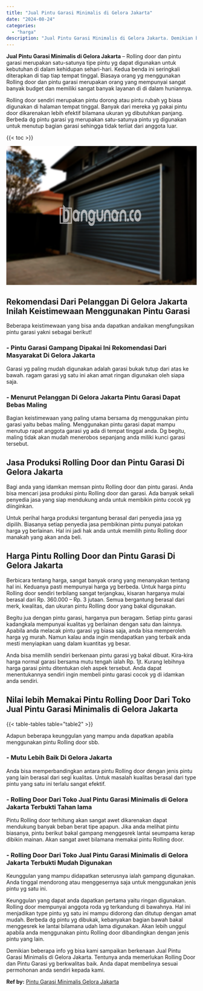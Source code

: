 ```yaml
---
title: "Jual Pintu Garasi Minimalis di Gelora Jakarta"
date: "2024-08-24"
categories: 
  - "harga"
description: "Jual Pintu Garasi Minimalis di Gelora Jakarta. Demikian beberapa info yg bisa kami sampaikan berkenaan Jual Pintu Garasi Minimalis di Gelora Jakarta. Tentuny..."
---
```


**Jual Pintu Garasi Minimalis di Gelora Jakarta** – Rolling door dan pintu garasi merupakan satu-satunya tipe pintu yg dapat digunakan untuk kebutuhan di dalam kehidupan sehari-hari. Kedua benda ini seringkali diterapkan di tiap tiap tempat tinggal. Biasaya orang yg menggunakan Rolling door dan pintu garasi merupakan orang yang mempunyai sangat banyak budget dan memiliki sangat banyak layanan di di dalam huniannya.

Rolling door sendiri merupakan pintu dorong atau pintu rubah yg biasa digunakan di halaman tempat tinggal. Banyak dari mereka yg pakai pintu door dikarenakan lebih efektif bilamana ukuran yg dibutuhkan panjang. Berbeda dg pintu garasi yg merupakan satu-satunya pintu yg digunakan untuk menutup bagian garasi sehingga tidak terliat dari anggota luar.

{{< toc >}}

![Jual Pintu Garasi Minimalis di Gelora Jakarta](/images/pintu-garasi-45.png)

## Rekomendasi Dari Pelanggan Di Gelora Jakarta Inilah Keistimewaan Menggunakan Pintu Garasi

Beberapa keistimewaan yang bisa anda dapatkan andaikan mengfungsikan pintu garasi yakni sebagai berikut!

### \- Pintu Garasi Gampang Dipakai Ini Rekomendasi Dari Masyarakat Di Gelora Jakarta

Garasi yg paling mudah digunakan adalah garasi bukak tutup dari atas ke bawah. ragam garasi yg satu ini akan amat ringan digunakan oleh siapa saja.

### \- Menurut Pelanggan Di Gelora Jakarta Pintu Garasi Dapat Bebas Maling

Bagian keistimewaan yang paling utama bersama dg menggunakan pintu garasi yaitu bebas maling. Menggunakan pintu garasi dapat mampu menutup rapat anggota garasi yg ada di tempat tinggal anda. Dg begitu, maling tidak akan mudah menerobos sepanjang anda miliki kunci garasi tersebut.

## Jasa Produksi Rolling Door dan Pintu Garasi Di Gelora Jakarta

Bagi anda yang idamkan memsan pintu Rolling door dan pintu garasi. Anda bisa mencari jasa produksi pintu Rolling door dan garasi. Ada banyak sekali penyedia jasa yang siap mendukung anda untuk membikin pintu cocok yg diinginkan.

Untuk perihal harga produksi tergantung berasal dari penyedia jasa yg dipilih. Biasanya setiap penyedia jasa pembikinan pintu punyai patokan harga yg berlainan. Hal ini jadi hak anda untuk memilih pintu Rolling door manakah yang akan anda beli.

## Harga Pintu Rolling Door dan Pintu Garasi Di Gelora Jakarta

Berbicara tentang harga, sangat banyak orang yang menanyakan tentang hal ini. Keduanya pasti mempunyai harga yg berbeda. Untuk harga pintu Rolling door sendiri terbilang sangat terjangkau, kisaran harganya mulai berasal dari Rp. 360.000 – Rp. 3 jutaan. Semua bergantung berasal dari merk, kwalitas, dan ukuran pintu Rolling door yang bakal digunakan.

Begitu jua dengan pintu garasi, harganya pun beragam. Setiap pintu garasi kadangkala mempunyai kualitas yg berlainan dengan satu dan lainnya. Apabila anda melacak pintu garasi yg biasa saja, anda bisa memperoleh harga yg murah. Namun kalau anda ingin mendapatkan yang terbaik anda mesti menyiapkan uang dalam kuantitas yg besar.

Anda bisa memilih sendiri berkenaan pintu garasi yg bakal dibuat. Kira-kira harga normal garasi bersama mutu tengah ialah Rp. 1jt. Kurang lebihnya harga garasi pintu ditentukan oleh aspek tersebut. Anda dapat menentukannya sendiri ingin membeli pintu garasi cocok yg di idamkan anda sendiri.

## Nilai lebih Memakai Pintu Rolling Door Dari Toko Jual Pintu Garasi Minimalis di Gelora Jakarta

{{< table-tables table="table2" >}}

Adapun beberapa keunggulan yang mampu anda dapatkan apabila menggunakan pintu Rolling door sbb.

### \- Mutu Lebih Baik Di Gelora Jakarta

Anda bisa memperbandingkan antara pintu Rolling door dengan jenis pintu yang lain berasal dari segi kualitas. Untuk masalah kualitas berasal dari type pintu yang satu ini terlalu sangat efektif.

### \- Rolling Door Dari Toko Jual Pintu Garasi Minimalis di Gelora Jakarta Terbukti Tahan lama

Pintu Rolling door terhitung akan sangat awet dikarenakan dapat mendukung banyak beban berat tipe apapun. Jika anda melihat pintu biasanya, pintu berikut bakal gampang menggesrek lantai seumpama kerap dibikin mainan. Akan sangat awet bilamana memakai pintu Rolling door.

### \- Rolling Door Dari Toko Jual Pintu Garasi Minimalis di Gelora Jakarta Terbukti Mudah Digunakan

Keunggulan yang mampu didapatkan seterusnya ialah gampang digunakan. Anda tinggal mendorong atau menggesernya saja untuk menggunakan jenis pintu yg satu ini.

Keunggulan yang dapat anda dapatkan pertama yaitu ringan digunakan. Rolling door mempunyai anggota roda yg terkandung di bawahnya. Hal ini menjadikan type pintu yg satu ini mampu didorong dan ditutup dengan amat mudah. Berbeda dg pintu yg dibukak, kebanyakan bagian bawah bakal menggesrek ke lantai bilamana udah lama digunakan. Akan lebih unggul apabila anda menggunakan pintu Rolling door dibandingkan dengan jenis pintu yang lain.

Demikian beberapa info yg bisa kami sampaikan berkenaan Jual Pintu Garasi Minimalis di Gelora Jakarta. Tentunya anda memerlukan Rolling Door dan Pintu Garasi yg berkwalitas baik. Anda dapat membelinya sesuai permohonan anda sendiri kepada kami.

**Ref by:** [Pintu Garasi Minimalis Gelora Jakarta](https://id.wikipedia.org/wiki/Pintu)
